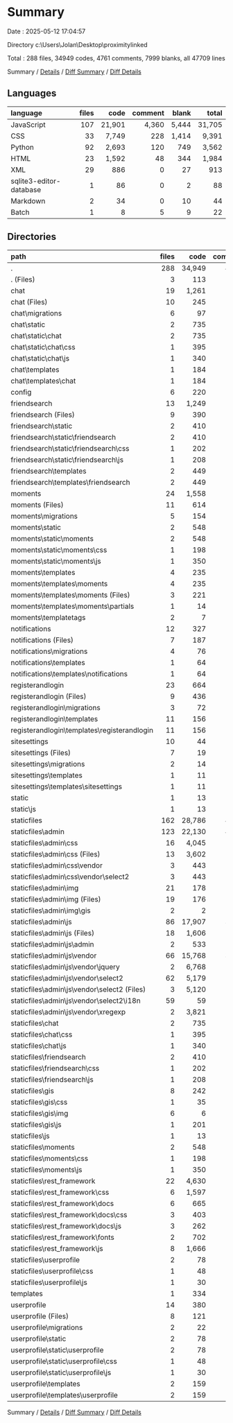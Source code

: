 # Summary

Date : 2025-05-12 17:04:57

Directory c:\\Users\\Jolan\\Desktop\\proximitylinked

Total : 288 files,  34949 codes, 4761 comments, 7999 blanks, all 47709 lines

Summary / [Details](details.md) / [Diff Summary](diff.md) / [Diff Details](diff-details.md)

## Languages
| language | files | code | comment | blank | total |
| :--- | ---: | ---: | ---: | ---: | ---: |
| JavaScript | 107 | 21,901 | 4,360 | 5,444 | 31,705 |
| CSS | 33 | 7,749 | 228 | 1,414 | 9,391 |
| Python | 92 | 2,693 | 120 | 749 | 3,562 |
| HTML | 23 | 1,592 | 48 | 344 | 1,984 |
| XML | 29 | 886 | 0 | 27 | 913 |
| sqlite3-editor-database | 1 | 86 | 0 | 2 | 88 |
| Markdown | 2 | 34 | 0 | 10 | 44 |
| Batch | 1 | 8 | 5 | 9 | 22 |

## Directories
| path | files | code | comment | blank | total |
| :--- | ---: | ---: | ---: | ---: | ---: |
| . | 288 | 34,949 | 4,761 | 7,999 | 47,709 |
| . (Files) | 3 | 113 | 6 | 18 | 137 |
| chat | 19 | 1,261 | 31 | 273 | 1,565 |
| chat (Files) | 10 | 245 | 4 | 64 | 313 |
| chat\\migrations | 6 | 97 | 5 | 32 | 134 |
| chat\\static | 2 | 735 | 18 | 147 | 900 |
| chat\\static\\chat | 2 | 735 | 18 | 147 | 900 |
| chat\\static\\chat\\css | 1 | 395 | 5 | 72 | 472 |
| chat\\static\\chat\\js | 1 | 340 | 13 | 75 | 428 |
| chat\\templates | 1 | 184 | 4 | 30 | 218 |
| chat\\templates\\chat | 1 | 184 | 4 | 30 | 218 |
| config | 6 | 220 | 19 | 89 | 328 |
| friendsearch | 13 | 1,249 | 100 | 261 | 1,610 |
| friendsearch (Files) | 9 | 390 | 26 | 118 | 534 |
| friendsearch\\static | 2 | 410 | 60 | 54 | 524 |
| friendsearch\\static\\friendsearch | 2 | 410 | 60 | 54 | 524 |
| friendsearch\\static\\friendsearch\\css | 1 | 202 | 18 | 34 | 254 |
| friendsearch\\static\\friendsearch\\js | 1 | 208 | 42 | 20 | 270 |
| friendsearch\\templates | 2 | 449 | 14 | 89 | 552 |
| friendsearch\\templates\\friendsearch | 2 | 449 | 14 | 89 | 552 |
| moments | 24 | 1,558 | 74 | 372 | 2,004 |
| moments (Files) | 11 | 614 | 22 | 171 | 807 |
| moments\\migrations | 5 | 154 | 4 | 26 | 184 |
| moments\\static | 2 | 548 | 23 | 106 | 677 |
| moments\\static\\moments | 2 | 548 | 23 | 106 | 677 |
| moments\\static\\moments\\css | 1 | 198 | 9 | 42 | 249 |
| moments\\static\\moments\\js | 1 | 350 | 14 | 64 | 428 |
| moments\\templates | 4 | 235 | 25 | 65 | 325 |
| moments\\templates\\moments | 4 | 235 | 25 | 65 | 325 |
| moments\\templates\\moments (Files) | 3 | 221 | 25 | 62 | 308 |
| moments\\templates\\moments\\partials | 1 | 14 | 0 | 3 | 17 |
| moments\\templatetags | 2 | 7 | 0 | 4 | 11 |
| notifications | 12 | 327 | 12 | 74 | 413 |
| notifications (Files) | 7 | 187 | 9 | 50 | 246 |
| notifications\\migrations | 4 | 76 | 3 | 20 | 99 |
| notifications\\templates | 1 | 64 | 0 | 4 | 68 |
| notifications\\templates\\notifications | 1 | 64 | 0 | 4 | 68 |
| registerandlogin | 23 | 664 | 17 | 151 | 832 |
| registerandlogin (Files) | 9 | 436 | 15 | 90 | 541 |
| registerandlogin\\migrations | 3 | 72 | 2 | 14 | 88 |
| registerandlogin\\templates | 11 | 156 | 0 | 47 | 203 |
| registerandlogin\\templates\\registerandlogin | 11 | 156 | 0 | 47 | 203 |
| sitesettings | 10 | 44 | 5 | 26 | 75 |
| sitesettings (Files) | 7 | 19 | 3 | 13 | 35 |
| sitesettings\\migrations | 2 | 14 | 1 | 8 | 23 |
| sitesettings\\templates | 1 | 11 | 1 | 5 | 17 |
| sitesettings\\templates\\sitesettings | 1 | 11 | 1 | 5 | 17 |
| static | 1 | 13 | 0 | 1 | 14 |
| static\\js | 1 | 13 | 0 | 1 | 14 |
| staticfiles | 162 | 28,786 | 4,485 | 6,575 | 39,846 |
| staticfiles\\admin | 123 | 22,130 | 4,034 | 5,640 | 31,804 |
| staticfiles\\admin\\css | 16 | 4,045 | 114 | 955 | 5,114 |
| staticfiles\\admin\\css (Files) | 13 | 3,602 | 114 | 892 | 4,608 |
| staticfiles\\admin\\css\\vendor | 3 | 443 | 0 | 63 | 506 |
| staticfiles\\admin\\css\\vendor\\select2 | 3 | 443 | 0 | 63 | 506 |
| staticfiles\\admin\\img | 21 | 178 | 0 | 19 | 197 |
| staticfiles\\admin\\img (Files) | 19 | 176 | 0 | 19 | 195 |
| staticfiles\\admin\\img\\gis | 2 | 2 | 0 | 0 | 2 |
| staticfiles\\admin\\js | 86 | 17,907 | 3,920 | 4,666 | 26,493 |
| staticfiles\\admin\\js (Files) | 18 | 1,606 | 193 | 145 | 1,944 |
| staticfiles\\admin\\js\\admin | 2 | 533 | 79 | 50 | 662 |
| staticfiles\\admin\\js\\vendor | 66 | 15,768 | 3,648 | 4,471 | 23,887 |
| staticfiles\\admin\\js\\vendor\\jquery | 2 | 6,768 | 1,888 | 2,064 | 10,720 |
| staticfiles\\admin\\js\\vendor\\select2 | 62 | 5,179 | 444 | 1,399 | 7,022 |
| staticfiles\\admin\\js\\vendor\\select2 (Files) | 3 | 5,120 | 385 | 1,340 | 6,845 |
| staticfiles\\admin\\js\\vendor\\select2\\i18n | 59 | 59 | 59 | 59 | 177 |
| staticfiles\\admin\\js\\vendor\\xregexp | 2 | 3,821 | 1,316 | 1,008 | 6,145 |
| staticfiles\\chat | 2 | 735 | 18 | 147 | 900 |
| staticfiles\\chat\\css | 1 | 395 | 5 | 72 | 472 |
| staticfiles\\chat\\js | 1 | 340 | 13 | 75 | 428 |
| staticfiles\\friendsearch | 2 | 410 | 60 | 54 | 524 |
| staticfiles\\friendsearch\\css | 1 | 202 | 18 | 34 | 254 |
| staticfiles\\friendsearch\\js | 1 | 208 | 42 | 20 | 270 |
| staticfiles\\gis | 8 | 242 | 14 | 30 | 286 |
| staticfiles\\gis\\css | 1 | 35 | 0 | 5 | 40 |
| staticfiles\\gis\\img | 6 | 6 | 0 | 6 | 12 |
| staticfiles\\gis\\js | 1 | 201 | 14 | 19 | 234 |
| staticfiles\\js | 1 | 13 | 0 | 1 | 14 |
| staticfiles\\moments | 2 | 548 | 23 | 106 | 677 |
| staticfiles\\moments\\css | 1 | 198 | 9 | 42 | 249 |
| staticfiles\\moments\\js | 1 | 350 | 14 | 64 | 428 |
| staticfiles\\rest_framework | 22 | 4,630 | 334 | 585 | 5,549 |
| staticfiles\\rest_framework\\css | 6 | 1,597 | 38 | 67 | 1,702 |
| staticfiles\\rest_framework\\docs | 6 | 665 | 36 | 121 | 822 |
| staticfiles\\rest_framework\\docs\\css | 3 | 403 | 10 | 84 | 497 |
| staticfiles\\rest_framework\\docs\\js | 3 | 262 | 26 | 37 | 325 |
| staticfiles\\rest_framework\\fonts | 2 | 702 | 0 | 2 | 704 |
| staticfiles\\rest_framework\\js | 8 | 1,666 | 260 | 395 | 2,321 |
| staticfiles\\userprofile | 2 | 78 | 2 | 12 | 92 |
| staticfiles\\userprofile\\css | 1 | 48 | 1 | 6 | 55 |
| staticfiles\\userprofile\\js | 1 | 30 | 1 | 6 | 37 |
| templates | 1 | 334 | 4 | 49 | 387 |
| userprofile | 14 | 380 | 8 | 110 | 498 |
| userprofile (Files) | 8 | 121 | 5 | 35 | 161 |
| userprofile\\migrations | 2 | 22 | 1 | 8 | 31 |
| userprofile\\static | 2 | 78 | 2 | 12 | 92 |
| userprofile\\static\\userprofile | 2 | 78 | 2 | 12 | 92 |
| userprofile\\static\\userprofile\\css | 1 | 48 | 1 | 6 | 55 |
| userprofile\\static\\userprofile\\js | 1 | 30 | 1 | 6 | 37 |
| userprofile\\templates | 2 | 159 | 0 | 55 | 214 |
| userprofile\\templates\\userprofile | 2 | 159 | 0 | 55 | 214 |

Summary / [Details](details.md) / [Diff Summary](diff.md) / [Diff Details](diff-details.md)